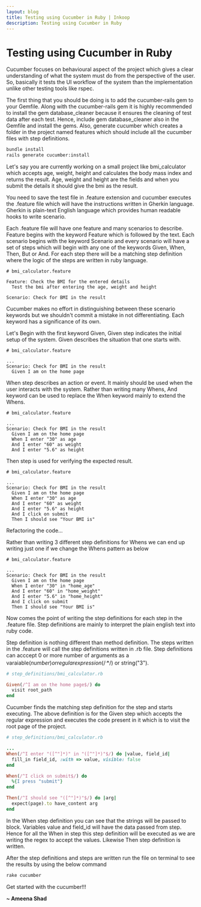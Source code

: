 ```yaml
---
layout: blog
title: Testing using Cucumber in Ruby | Inkoop
description: Testing using Cucumber in Ruby
---
```


# Testing using Cucumber in Ruby

Cucumber focuses on behavioural aspect of the project which gives a clear understanding of what the system 
must do from the perspective of the user. So, basically it tests the UI workflow of the system than the 
implementation unlike other testing tools like rspec.

The first thing that you should be doing is to add the cucumber-rails gem to your Gemfile. Along with the cucumber-rails gem it is highly recommended to install the gem database_cleaner because it ensures the cleaning of test data after each test. Hence, include gem database_cleaner also in the Gemfile and install the gems. Also, generate cucumber which creates a folder in the project named features which should include all the cucumber files with step definitions.

```bash
bundle install
rails generate cucumber:install
```

Let's say you are currently working on a small project like bmi_calculator which accepts age,
weight, height and calculates the body mass index and returns the result. Age, weight and height are the fields and when you submit the details it should give the bmi as the result.

You need to save the test file in .feature extension and cucumber executes the .feature file which will have the instructions written in Gherkin language. Gherkin is plain-text English language which provides human readable hooks to write scenario.

Each .feature file will have one feature and many scenarios to describe. Feature begins with the keyword
Feature which is followed by the text. Each scenario begins with the keyword Scenario and every scenario
will have a set of steps which will begin with any one of the keywords Given, When, Then, But or And. For 
each step there will be a matching step definition where the logic of the steps are written in ruby language.

```Cucumber
# bmi_calculator.feature

Feature: Check the BMI for the entered details
  Test the bmi after entering the age, weight and height

Scenario: Check for BMI in the result

```

Cucumber makes no effort in distinguishing between these scenario keywords but we shouldn't commit a mistake in not differentiating. Each keyword has a significance of its own.

Let's Begin with the first keyword Given, Given step indicates the initial setup of the system. Given describes the situation that one starts with.

```Cucumber
# bmi_calculator.feature

...
Scenario: Check for BMI in the result
  Given I am on the home page

```
When step describes an action or event. It mainly should be used when the user interacts with the system. Rather than writing many Whens, And keyword can be used to replace the When keyword mainly to extend the Whens.

```Cucumber
# bmi_calculator.feature

...
Scenario: Check for BMI in the result
  Given I am on the home page
  When I enter "30" as age
  And I enter "60" as weight
  And I enter "5.6" as height
```

Then step is used for verifying the expected result.

```Cucumber
# bmi_calculator.feature

...
Scenario: Check for BMI in the result
  Given I am on the home page
  When I enter "30" as age
  And I enter "60" as weight
  And I enter "5.6" as height
  And I click on submit
  Then I should see "Your BMI is"
```

Refactoring the code...

Rather than writing 3 different step definitions for Whens we can end up writing just one if we change the Whens pattern as below

```Cucumber
# bmi_calculator.feature

...
Scenario: Check for BMI in the result
  Given I am on the home page
  When I enter "30" in "home_age"
  And I enter "60" in "home_weight"
  And I enter "5.6" in "home_height"
  And I click on submit
  Then I should see "Your BMI is"
```

Now comes the point of writing the step definitions for each step in the .feature file. Step definitions are
mainly to interpret the plain english text into ruby code.

Step definition is nothing different than method definition. The steps written in the .feature will call the step definitions written in .rb file. Step definitions can acccept 0 or more number of arguments as a varaiable($number) or regular expression(/^.*$/) or string("3").

```ruby
# step_definitions/bmi_calculator.rb

Given(/^I am on the home page$/) do
  visit root_path
end

```
Cucumber finds the matching step definition for the step and starts executing. The above definition is for 
the Given step which accepts the regular expression and executes the code present in it which is to visit 
the root page of the project.

```ruby
# step_definitions/bmi_calculator.rb

...
When(/^I enter "([^"]*)" in "([^"]*)"$/) do |value, field_id|
  fill_in field_id, :with => value, visible: false
end

When(/^I click on submit$/) do
  %{I press "submit"}
end

Then(/^I should see "([^"]*)"$/) do |arg|
  expect(page).to have_content arg
end
```

In the When step definition you can see that the strings will be passed to block. Variables value and 
field_id will have the data passed from step. Hence for all the When in step this step definition will be executed as we are writing the regex to accept the values. Likewise Then step definition is written.

After the step definitions and steps are written run the file on terminal to see the results by using the 
below command

```bash
rake cucumber
```

Get started with the cucumber!!!

**~ Ameena Shad**
